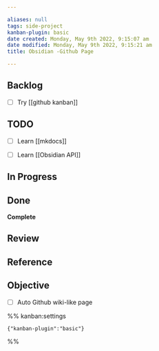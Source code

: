 ```yaml
---

aliases: null
tags: side-project
kanban-plugin: basic
date created: Monday, May 9th 2022, 9:15:07 am
date modified: Monday, May 9th 2022, 9:15:21 am
title: Obsidian -Github Page

---
```


## Backlog

- [ ] Try [[github kanban]]


## TODO

- [ ] Learn [[mkdocs]]
- [ ] Learn [[Obsidian API]]


## In Progress



## Done

**Complete**


## Review



## Reference



## Objective

- [ ] Auto Github wiki-like page




%% kanban:settings
```
{"kanban-plugin":"basic"}
```
%%